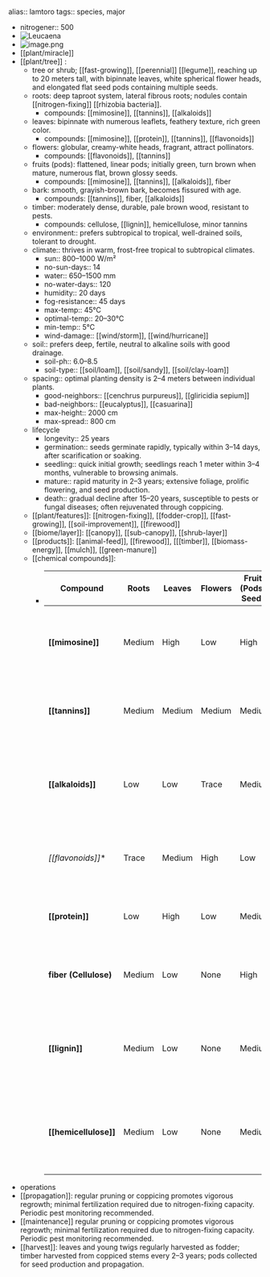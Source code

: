 alias:: lamtoro
tags:: species, major
- nitrogener:: 500
- ![Leucaena](https://peach-geographical-bat-397.mypinata.cloud/ipfs/QmRFr6siC54zvG6YQmDxCxx2yjLTkKwmtzSfRWoasFARKx)
- ![image.png](https://peach-geographical-bat-397.mypinata.cloud/ipfs/QmUxrbBQ6dvTeCR49YDjAHNhwdDLc1V3Mc6wxhVcYLz6su)
- [[plant/miracle]]
- [[plant/tree]] :
	- tree or shrub; [[fast-growing]], [[perennial]] [[legume]], reaching up to 20 meters tall, with bipinnate leaves, white spherical flower heads, and elongated flat seed pods containing multiple seeds.
	- roots: deep taproot system, lateral fibrous roots; nodules contain [[nitrogen-fixing]] [[rhizobia bacteria]].
		- compounds: [[mimosine]], [[tannins]], [[alkaloids]]
	- leaves: bipinnate with numerous leaflets, feathery texture, rich green color.
		- compounds: [[mimosine]], [[protein]], [[tannins]], [[flavonoids]]
	- flowers: globular, creamy-white heads, fragrant, attract pollinators.
		- compounds: [[flavonoids]], [[tannins]]
	- fruits (pods): flattened, linear pods; initially green, turn brown when mature, numerous flat, brown glossy seeds.
		- compounds: [[mimosine]], [[tannins]], [[alkaloids]], fiber
	- bark: smooth, grayish-brown bark, becomes fissured with age.
		- compounds: [[tannins]], fiber, [[alkaloids]]
	- timber: moderately dense, durable, pale brown wood, resistant to pests.
		- compounds: cellulose, [[lignin]], hemicellulose, minor tannins
	- environment:: prefers subtropical to tropical, well-drained soils, tolerant to drought.
	- climate:: thrives in warm, frost-free tropical to subtropical climates.
		- sun:: 800–1000 W/m²
		- no-sun-days:: 14
		- water:: 650–1500 mm
		- no-water-days:: 120
		- humidity:: 20 days
		- fog-resistance::  45 days
		- max-temp:: 45°C
		- optimal-temp:: 20–30°C
		- min-temp:: 5°C
		- wind-damage:: [[wind/storm]], [[wind/hurricane]]
	- soil:: prefers deep, fertile, neutral to alkaline soils with good drainage.
		- soil-ph:: 6.0–8.5
		- soil-type:: [[soil/loam]], [[soil/sandy]], [[soil/clay-loam]]
	- spacing:: optimal planting density is 2–4 meters between individual plants.
		- good-neighbors:: [[cenchrus purpureus]], [[gliricidia sepium]]
		- bad-neighbors:: [[eucalyptus]], [[casuarina]]
		- max-height:: 2000 cm
		- max-spread:: 800 cm
	- lifecycle
		- longevity:: 25 years
		- germination:: seeds germinate rapidly, typically within 3–14 days, after scarification or soaking.
		- seedling:: quick initial growth; seedlings reach 1 meter within 3–4 months, vulnerable to browsing animals.
		- mature:: rapid maturity in 2–3 years; extensive foliage, prolific flowering, and seed production.
		- death:: gradual decline after 15–20 years, susceptible to pests or fungal diseases; often rejuvenated through coppicing.
	- [[plant/features]]: [[nitrogen-fixing]], [[fodder-crop]], [[fast-growing]], [[soil-improvement]], [[firewood]]
	- [[biome/layer]]: [[canopy]], [[sub-canopy]], [[shrub-layer]]
	- [[products]]: [[animal-feed]], [[firewood]], [[[timber]], [[biomass-energy]], [[mulch]], [[green-manure]]
	- [[chemical compounds]]:
		- | Compound              | Roots  | Leaves | Flowers | Fruits (Pods & Seeds) | Bark   | Timber | Notes / Uses                                                                             |
		  |-----------------------|--------|--------|---------|-----------------------|--------|--------|------------------------------------------------------------------------------------------|
		  | **[[mimosine]]**          | Medium | High   | Low     | High                  | Low    | None   | toxic amino acid; restricts livestock feeding; antimicrobial; herbicidal properties      |
		  | **[[tannins]]**           | Medium | Medium | Medium  | Medium                | High   | Low    | astringent; antimicrobial; leather tanning; traditional medicine                         |
		  | **[[alkaloids]]**         | Low    | Low    | Trace   | Medium                | Medium | None   | potential toxicity at higher amounts; limited traditional medicinal uses                 |
		  | *[[flavonoids]]**        | Trace  | Medium | High    | Low                   | Low    | None   | antioxidant, anti-inflammatory properties; beneficial medicinally                        |
		  | **[[protein]]**           | Low    | High   | Low     | Medium                | None   | None   | nutrient-rich fodder after detoxification; high-value livestock feed                     |
		  | **fiber (Cellulose)** | Medium | Low    | None    | High                  | High   | High   | structural fiber for biomass energy, paper pulp, mulch production                        |
		  | **[[lignin]]**            | Medium | Low    | None    | Medium                | High   | High   | structural polymer; enhances fuelwood and timber durability; biomass resource            |
		  | **[[hemicellulose]]**     | Medium | Low    | None    | Medium                | High   | High   | structural; utilized in bioenergy production, paper and construction material industries |
- operations
- [[propagation]]: regular pruning or coppicing promotes vigorous regrowth; minimal fertilization required due to nitrogen-fixing capacity. Periodic pest monitoring recommended.
- [[maintenance]] regular pruning or coppicing promotes vigorous regrowth; minimal fertilization required due to nitrogen-fixing capacity. Periodic pest monitoring recommended.
- [[harvest]]: leaves and young twigs regularly harvested as fodder; timber harvested from coppiced stems every 2–3 years; pods collected for seed production and propagation.